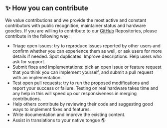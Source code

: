## ✨ How you can contribute

We value contributions and we provide the most active and constant contributors with public recognition, maintainer status and hardware goodies. If you are willing to contribute to our [GitHub](https://github.com/Seeed-Studio) Repositories, please contribute in the following way:

- Triage open issues: try to reproduce issues reported by other users and confirm whether you can experience them as well, or ask users for more details if needed. Spot duplicates. Improve descriptions. Help users who ask for support.
- Submit fixes and implementations: pick an open issue or feature request that you think you can implement yourself, and submit a pull request with an implementation.
- Test open pull requests: try to run the proposed modifications and report your success or failure. Testing on real hardware takes time and any help in this will speed up our responsiveness in merging contributions.
- Help others contribute by reviewing their code and suggesting good ways to implement fixes and features.
- Write documentation and improve the existing content.
- Assist in translations to your native tongue 🌎
